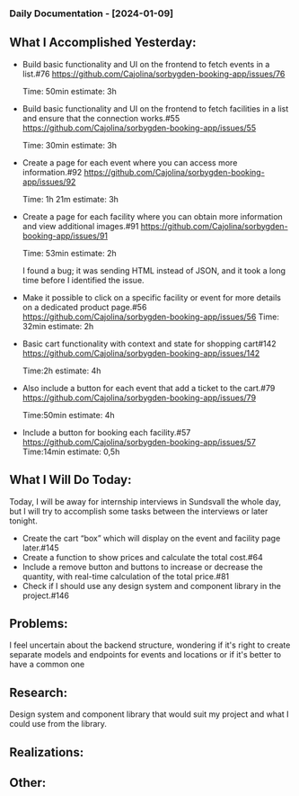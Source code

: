 ### Daily Documentation - [2024-01-09]

## What I Accomplished Yesterday:

- Build basic functionality and UI on the frontend to fetch events in a list.#76 https://github.com/Cajolina/sorbygden-booking-app/issues/76

  Time: 50min estimate: 3h

- Build basic functionality and UI on the frontend to fetch facilities in a list and ensure that the connection works.#55 https://github.com/Cajolina/sorbygden-booking-app/issues/55

  Time: 30min estimate: 3h

- Create a page for each event where you can access more information.#92 https://github.com/Cajolina/sorbygden-booking-app/issues/92

  Time: 1h 21m estimate: 3h

- Create a page for each facility where you can obtain more information and view additional images.#91 https://github.com/Cajolina/sorbygden-booking-app/issues/91

  Time: 53min estimate: 2h

  I found a bug; it was sending HTML instead of JSON, and it took a long time before I identified the issue.

- Make it possible to click on a specific facility or event for more details on a dedicated product page.#56 https://github.com/Cajolina/sorbygden-booking-app/issues/56
  Time: 32min estimate: 2h

- Basic cart functionality with context and state for shopping cart#142 https://github.com/Cajolina/sorbygden-booking-app/issues/142

  Time:2h estimate: 4h

- Also include a button for each event that add a ticket to the cart.#79 https://github.com/Cajolina/sorbygden-booking-app/issues/79

  Time:50min estimate: 4h

- Include a button for booking each facility.#57 https://github.com/Cajolina/sorbygden-booking-app/issues/57
  Time:14min estimate: 0,5h

## What I Will Do Today:

Today, I will be away for internship interviews in Sundsvall the whole day, but I will try to accomplish some tasks between the interviews or later tonight.

- Create the cart “box” which will display on the event and facility page later.#145
- Create a function to show prices and calculate the total cost.#64
- Include a remove button and buttons to increase or decrease the quantity, with real-time calculation of the total price.#81
- Check if I should use any design system and component library in the project.#146

## Problems:

I feel uncertain about the backend structure, wondering if it's right to create separate models and endpoints for events and locations or if it's better to have a common one

## Research:

Design system and component library that would suit my project and what I could use from the library.

## Realizations:

## Other:
